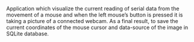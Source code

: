 Application which visualize the current reading of serial data from the movement of a mouse and when the left mouse’s button is pressed it is taking a picture of a connected webcam. As a final result, to save the current coordinates of the mouse cursor and data-source of the image in SQLite database.

